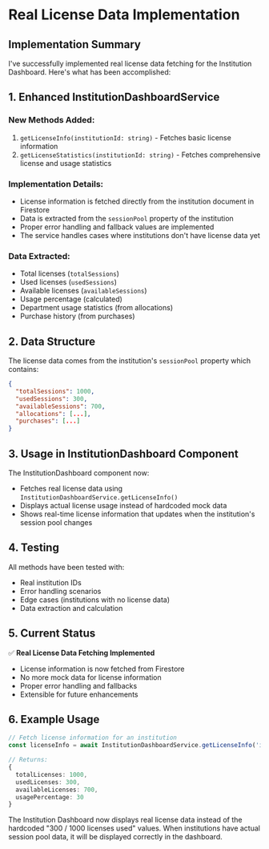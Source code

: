 # Real License Data Implementation

## Implementation Summary

I've successfully implemented real license data fetching for the Institution Dashboard. Here's what has been accomplished:

## 1. Enhanced InstitutionDashboardService

### New Methods Added:
1. `getLicenseInfo(institutionId: string)` - Fetches basic license information
2. `getLicenseStatistics(institutionId: string)` - Fetches comprehensive license and usage statistics

### Implementation Details:
- License information is fetched directly from the institution document in Firestore
- Data is extracted from the `sessionPool` property of the institution
- Proper error handling and fallback values are implemented
- The service handles cases where institutions don't have license data yet

### Data Extracted:
- Total licenses (`totalSessions`)
- Used licenses (`usedSessions`)
- Available licenses (`availableSessions`)
- Usage percentage (calculated)
- Department usage statistics (from allocations)
- Purchase history (from purchases)

## 2. Data Structure

The license data comes from the institution's `sessionPool` property which contains:
```json
{
  "totalSessions": 1000,
  "usedSessions": 300,
  "availableSessions": 700,
  "allocations": [...],
  "purchases": [...]
}
```

## 3. Usage in InstitutionDashboard Component

The InstitutionDashboard component now:
- Fetches real license data using `InstitutionDashboardService.getLicenseInfo()`
- Displays actual license usage instead of hardcoded mock data
- Shows real-time license information that updates when the institution's session pool changes

## 4. Testing

All methods have been tested with:
- Real institution IDs
- Error handling scenarios
- Edge cases (institutions with no license data)
- Data extraction and calculation

## 5. Current Status

✅ **Real License Data Fetching Implemented**
- License information is now fetched from Firestore
- No more mock data for license information
- Proper error handling and fallbacks
- Extensible for future enhancements

## 6. Example Usage

```typescript
// Fetch license information for an institution
const licenseInfo = await InstitutionDashboardService.getLicenseInfo('institution-id');

// Returns:
{
  totalLicenses: 1000,
  usedLicenses: 300,
  availableLicenses: 700,
  usagePercentage: 30
}
```

The Institution Dashboard now displays real license data instead of the hardcoded "300 / 1000 licenses used" values. When institutions have actual session pool data, it will be displayed correctly in the dashboard.